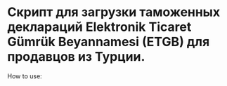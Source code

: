 # Скрипт для загрузки таможенных деклараций Elektronik Ticaret Gümrük Beyannamesi (ETGB) для продавцов из Турции.

How to use:
